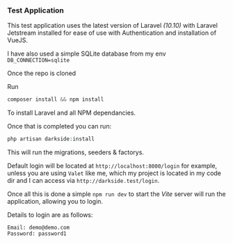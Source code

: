 ### Test Application

This test application uses the latest version of Laravel _(10.10)_ with Laravel Jetstream installed for ease of use with Authentication and installation of VueJS.

I have also used a simple SQLite database from my env `DB_CONNECTION=sqlite`

Once the repo is cloned

Run
```php
composer install && npm install
```

To install Laravel and all NPM dependancies.

Once that is completed you can run:

```php
php artisan darkside:install
```
This will run the migrations, seeders & factorys.

Default login will be located at `http://localhost:8000/login` for example, unless you are using `Valet` like me, which my project is located in my code dir and I can access via `http://darkside.test/login`.

Once all this is done a simple `npm run dev` to start the _Vite_ server will run the application, allowing you to login.

Details to login are as follows:

```
Email: demo@demo.com
Password: password1
```
